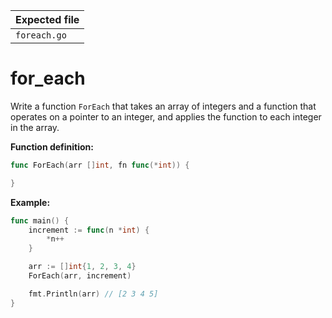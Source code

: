 | Expected file |
| ------------- |
| `foreach.go`  |

# for_each

Write a function `ForEach` that takes an array of integers and a function that operates on a pointer to an integer, and applies the function to each integer in the array.

**Function definition:**

```go
func ForEach(arr []int, fn func(*int)) {

}
```

**Example:**

```go
func main() {
    increment := func(n *int) {
        *n++
    }

    arr := []int{1, 2, 3, 4}
    ForEach(arr, increment)

    fmt.Println(arr) // [2 3 4 5]
}
```
